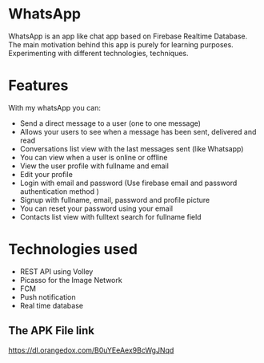 # WhatsApp
WhatsApp is an app like chat app based on Firebase Realtime Database. The main motivation behind this app is purely for learning purposes. 
Experimenting with different technologies, techniques.

# Features
With my whatsApp you can:

* Send a direct message to a user (one to one message)
* Allows your users to see when a message has been sent, delivered and read
* Conversations list view with the last messages sent (like Whatsapp)
* You can view when a user is online or offline
* View the user profile with fullname and email
* Edit your profile
* Login with email and password (Use firebase email and password authentication method )
* Signup with fullname, email, password and profile picture
* You can reset your password using your email
* Contacts list view with fulltext search for fullname field

# Technologies used

* REST API using Volley
* Picasso for the Image Network
* FCM
* Push notification
* Real time database

## The APK File link
https://dl.orangedox.com/B0uYEeAex9BcWgJNqd


